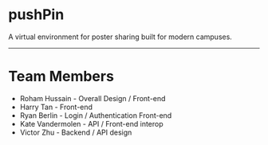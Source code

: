 # pushPin
A virtual environment for poster sharing built for modern campuses.

---

# Team Members
 - Roham Hussain - Overall Design / Front-end
 - Harry Tan - Front-end
 - Ryan Berlin - Login / Authentication Front-end
 - Kate Vandermolen - API / Front-end interop
 - Victor Zhu - Backend / API design
